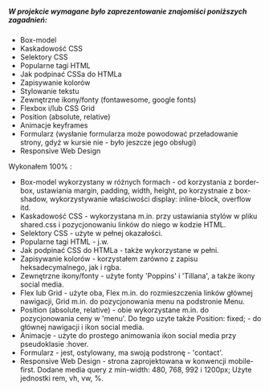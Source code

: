 
##### W projekcie wymagane było zaprezentowanie znajomiści poniższych zagadnień:
- Box-model
- Kaskadowość CSS
- Selektory CSS
- Popularne tagi HTML
- Jak podpinać CSSa do HTMLa
- Zapisywanie kolorów
- Stylowanie tekstu
- Zewnętrzne ikony/fonty (fontawesome, google fonts)
- Flexbox i/lub CSS Grid
- Position (absolute, relative)
- Animacje keyframes
- Formularz (wysłanie formularza może powodować przeładowanie strony, gdyż w kursie nie - było jeszcze jego obsługi)
- Responsive Web Design

Wykonałem 100% :
- Box-model wykorzystany w różnych formach - od korzystania z border-box, ustawiania margin, padding, width, height, po korzystnaie z box-shadow, wykorzystywanie właściwości display: inline-block, overflow itd.
- Kaskadowość CSS - wykorzystana m.in. przy ustawiania stylów w pliku shared.css i pozycjonowaniu linków do niego w kodzie HTML.
- Selektory CSS - użyte w pełnej okazałości.
- Popularne tagi HTML - j.w.
- Jak podpinać CSS do HTMLa - także wykorzystane w pełni.
- Zapisywanie kolorów - korzystałem zarówno z zapisu heksadecymalnego, jak i rgba.
- Zewnętrzne ikony/fonty - użyte fonty 'Poppins' i 'Tillana', a także ikony social media.
- Flex lub Grid - użyte oba, Flex m.in. do rozmieszczenia linków głównej nawigacji, Grid m.in. do pozycjonowania menu na podstronie Menu.
- Position (absolute, relative) - obie wykorzystane m.in. do pozycjonowania ceny w 'menu'. Do tego uzyte także Position: fixed; - do głównej nawigacji i ikon social media.
- Animacje - użyte do prostego animowania ikon social media przy pseudoklasie :hover.
- Formularz - jest, ostylowany, ma swoją podstronę - 'contact'.
- Responsive Web Design - strona zaprojektowana w konwencji mobile-first. Dodane media query z min-width: 480, 768, 992 i 1200px; Użyte jednostki rem, vh, vw, %.